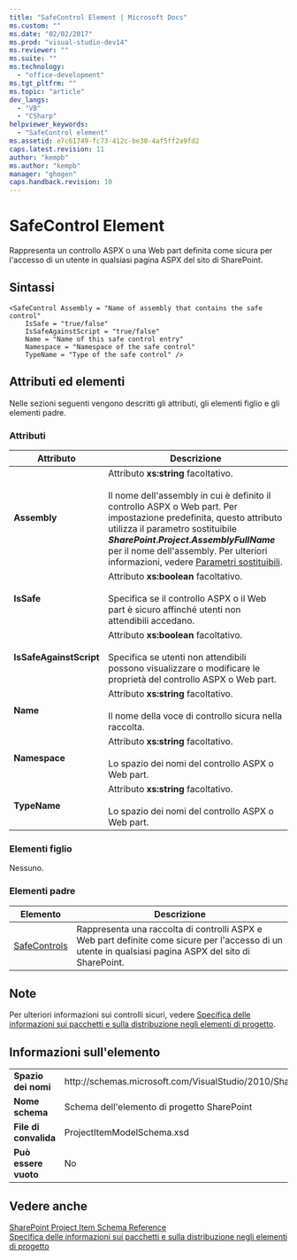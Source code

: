 ```yaml
---
title: "SafeControl Element | Microsoft Docs"
ms.custom: ""
ms.date: "02/02/2017"
ms.prod: "visual-studio-dev14"
ms.reviewer: ""
ms.suite: ""
ms.technology: 
  - "office-development"
ms.tgt_pltfrm: ""
ms.topic: "article"
dev_langs: 
  - "VB"
  - "CSharp"
helpviewer_keywords: 
  - "SafeControl element"
ms.assetid: e7c61749-fc73-412c-be30-4af5ff2a9fd2
caps.latest.revision: 11
author: "kempb"
ms.author: "kempb"
manager: "ghogen"
caps.handback.revision: 10
---
```

# SafeControl Element
  Rappresenta un controllo ASPX o una Web part definita come sicura per l'accesso di un utente in qualsiasi pagina ASPX del sito di SharePoint.  
  
## Sintassi  
  
```  
<SafeControl Assembly = "Name of assembly that contains the safe control"  
    IsSafe = "true/false"  
    IsSafeAgainstScript = "true/false"  
    Name = "Name of this safe control entry"  
    Namespace = "Namespace of the safe control"  
    TypeName = "Type of the safe control" />  
```  
  
## Attributi ed elementi  
 Nelle sezioni seguenti vengono descritti gli attributi, gli elementi figlio e gli elementi padre.  
  
### Attributi  
  
|Attributo|Descrizione|  
|---------------|-----------------|  
|**Assembly**|Attributo **xs:string** facoltativo.<br /><br /> Il nome dell'assembly in cui è definito il controllo ASPX o Web part.  Per impostazione predefinita, questo attributo utilizza il parametro sostituibile **$SharePoint.Project.AssemblyFullName$** per il nome dell'assembly.  Per ulteriori informazioni, vedere [Parametri sostituibili](../sharepoint/replaceable-parameters.md).|  
|**IsSafe**|Attributo **xs:boolean** facoltativo.<br /><br /> Specifica se il controllo ASPX o il Web part è sicuro affinché utenti non attendibili accedano.|  
|**IsSafeAgainstScript**|Attributo **xs:boolean** facoltativo.<br /><br /> Specifica se utenti non attendibili possono visualizzare o modificare le proprietà del controllo ASPX o Web part.|  
|**Name**|Attributo **xs:string** facoltativo.<br /><br /> Il nome della voce di controllo sicura nella raccolta.|  
|**Namespace**|Attributo **xs:string** facoltativo.<br /><br /> Lo spazio dei nomi del controllo ASPX o Web part.|  
|**TypeName**|Attributo **xs:string** facoltativo.<br /><br /> Lo spazio dei nomi del controllo ASPX o Web part.|  
  
### Elementi figlio  
 Nessuno.  
  
### Elementi padre  
  
|Elemento|Descrizione|  
|--------------|-----------------|  
|[SafeControls](../sharepoint/safecontrols-element.md)|Rappresenta una raccolta di controlli ASPX e Web part definite come sicure per l'accesso di un utente in qualsiasi pagina ASPX del sito di SharePoint.|  
  
## Note  
 Per ulteriori informazioni sui controlli sicuri, vedere [Specifica delle informazioni sui pacchetti e sulla distribuzione negli elementi di progetto](../sharepoint/providing-packaging-and-deployment-information-in-project-items.md).  
  
## Informazioni sull'elemento  
  
|||  
|-|-|  
|**Spazio dei nomi**|http:\/\/schemas.microsoft.com\/VisualStudio\/2010\/SharePointTools\/SharePointProjectItemModel|  
|**Nome schema**|Schema dell'elemento di progetto SharePoint|  
|**File di convalida**|ProjectItemModelSchema.xsd|  
|**Può essere vuoto**|No|  
  
## Vedere anche  
 [SharePoint Project Item Schema Reference](../sharepoint/sharepoint-project-item-schema-reference.md)   
 [Specifica delle informazioni sui pacchetti e sulla distribuzione negli elementi di progetto](../sharepoint/providing-packaging-and-deployment-information-in-project-items.md)  
  
  